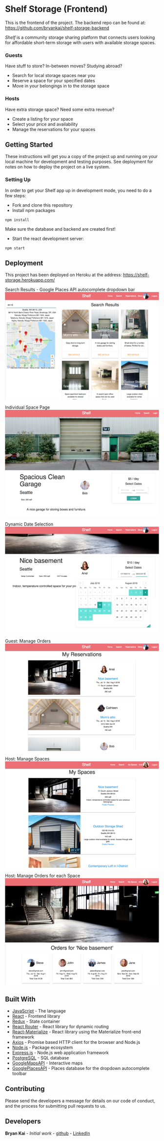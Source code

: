 # Shelf Storage (Frontend)

This is the frontend of the project.
The backend repo can be found at: https://github.com/bryankai/shelf-storage-backend

*Shelf* is a community storage sharing platform that connects users looking for affordable short-term storage with users with available storage spaces.  

### Guests
Have stuff to store?  In-between moves?  Studying abroad?  
* Search for local storage spaces near you
* Reserve a space for your specified dates
* Move in your belongings in to the storage space  

### Hosts
Have extra storage space?  Need some extra revenue?
* Create a listing for your space
* Select your price and availability
* Manage the reservations for your spaces

## Getting Started

These instructions will get you a copy of the project up and running on your local machine for development and testing purposes. See deployment for notes on how to deploy the project on a live system.


### Setting Up
In order to get your Shelf app up in development mode, you need to do a few steps:

* Fork and clone this repository
* Install npm packages

```shell
npm install
```

Make sure the database and backend are created first!

* Start the react development server:

```shell
npm start
```


## Deployment

This project has been deployed on Heroku at the address:
https://shelf-storage.herokuapp.com/

Search Results - Google Places API autocomplete dropdown bar
![results-screenshot](src/assets/screenshots/ss-SearchResultsDropdown.png)

Individual Space Page
![space-screenshot](src/assets/screenshots/ss-Space.png)

Dynamic Date Selection
![dateSelection-screenshot](src/assets/screenshots/ss-DateSelection.png)

Guest: Manage Orders
![guestOrders-screenshot](src/assets/screenshots/ss-GuestOrders.png)

Host: Manage Spaces
![hostSpaces-screenshot](src/assets/screenshots/ss-HostSpaces.png)

Host: Manage Orders for each Space
![hostOrders-screenshot](src/assets/screenshots/ss-HostOrders.png)


## Built With

* [JavaScript](https://www.javascript.com/) - The language
* [React](https://reactjs.org/) - Frontend library
* [Redux](https://redux.js.org/) - State container
* [React Router](https://reacttraining.com/react-router/) - React library for dynamic routing
* [React-Materialize](https://reactstrap.github.io/) - React library using the Materialize front-end framework
* [Axios](https://github.com/axios/axios) - Promise based HTTP client for the browser and Node.js
* [Node.js](https://nodejs.org/en/) - Package ecosystem
* [Express.js](https://expressjs.com/) - Node.js web application framework
* [PostgreSQL](https://www.postgresql.org/) - SQL database
* [GoogleMapsAPI](https://developers.google.com/maps/documentation/javascript/) - Interactive maps
* [GooglePlacesAPI](https://developers.google.com/places/web-service/intro) - Places database for the dropdown autocomplete toolbar


## Contributing

Please send the developers a message for details on our code of conduct, and the process for submitting pull requests to us.


## Developers

**Bryan Kai** - *Initial work* - [github](https://github.com/bryankai) - [LinkedIn](https://www.linkedin.com/in/bryan-kai/)
